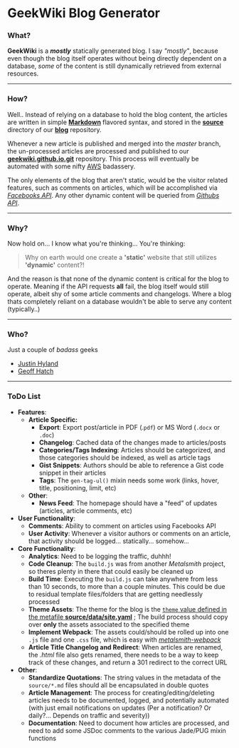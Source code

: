 # GeekWiki Blog Generator


### What?

**GeekWiki** is a **_mostly_** statically generated blog. I say *"mostly"*, because even though the blog itself operates without being directly dependent on a database, *some* of the content is still dynamically retrieved from external resources.

-----

### How?

Well.. Instead of relying on a database to hold the blog content, the articles are written in simple **[Markdown](https://daringfireball.net/projects/markdown/syntax)** flavored syntax, and stored in the **[source](https://github.com/geekwiki/blog/tree/master/source)** directory of our **[blog](https://github.com/geekwiki/blog)** repository. 

Whenever a new article is published and merged into the *master* branch, the un-processed articles are processed and published to our **[geekwiki.github.io.git](https://github.com/geekwiki/geekwiki.github.io.git)** repository. This process will eventually be automated with some nifty [AWS](https://aws.amazon.com) badassery.

The only elements of the blog that aren't static, would be the visitor related features, such as comments on articles, which will be accomplished via *[Facebooks API](https://developers.facebook.com/docs/plugins/comments/)*. Any other dynamic content will be queried from *[Githubs API](https://developer.github.com/v3/repos/contents/)*.

-----

### Why?

Now hold on... I know what you're thinking... You're thinking:

> Why on earth would one create a **'static'** website that still utilizes **'dynamic'** content?!

And the reason is that none of the dynamic content is critical for the blog to operate. Meaning if the API requests **all** fail, the blog itself would still operate, albeit shy of some article comments and changelogs. Where a blog thats completely reliant on a database wouldn't be able to serve any content (typically..)

-----

### Who?

Just a couple of *badass* geeks

 * [Justin Hyland](https://github.com/jhyland87)
 * [Geoff Hatch](https://github.com/ghatch)

-----

### ToDo List

  * **Features**:
    * **Article Specific:** 
      * **Export**: Export post/article in PDF (.`pdf`) or MS Word (`.docx` or `.doc`)
      * **Changelog**: Cached data of the changes made to articles/posts
      * **Categories/Tags Indexing**: Articles should be categorized, and those categories should be indexed, as well as article tags
      * **Gist Snippets**: Authors should be able to reference a Gist code snippet in their articles
      * **Tags**: The `gen-tag-ul()` mixin needs some work (links, hover, title, positioning, limit, etc)
    * **Other**:
      * **News Feed**: The homepage should have a "feed" of updates (articles, article comments, etc)
  * **User Functionality**:
      * **Comments**: Ability to comment on articles using Facebooks API
      * **User Activity**: Whenever a visitor authors or comments on an article, that activity should be logged... statically... somehow... 
  * **Core Functionality**:
    * **Analytics**: Need to be logging the traffic, duhhh!  
    * **Code Cleanup**: The `build.js` was from another *Metalsmith* project, so theres plenty in there that could easily be cleaned up
    * **Build Time**: Executing the `build.js` can take anywhere from less than 10 seconds, to more than a couple minutes. This could be due to residual template files/folders that are getting needlessly processed
    * **Theme Assets**: The theme for the blog is the [`theme` value defined in the metafile **source/data/site.yaml**](https://github.com/geekwiki/blog/blob/master/source/data/site.yaml#L3) ; The build process should copy over **only** the assets associated to the specified theme
    * **Implement Webpack**: The assets could/should be rolled up into one `.js` file and one `.css` file, which is easy with *[metalsmith-webpack](https://github.com/christophercliff/metalsmith-webpack)*
    * **Article Title Changelog and Redirect**: When articles are renamed, the *.html* file also gets renamed, there needs to be a way to keep track of these changes, and return a 301 redirect to the correct URL
  * **Other**:
    * **Standardize Quotations**: The string values in the metadata of the `source/*.md` files should all be encapsulated in double quotes
    * **Article Management**: The process for creating/editing/deleting articles needs to be documented, logged, and potentially automated (with just email notifications on updates (Per a notification? Or daily?... Depends on traffic and severity))
    * **Documentation**: Need to document how articles are processed, and need to add some JSDoc comments to the various Jade/PUG mixin functions